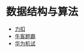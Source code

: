 # 数据结构与算法

* [力扣](https://leetcode.cn/)
* [牛客题霸](https://www.nowcoder.com/exam/oj?tab=%E7%AE%97%E6%B3%95%E7%AF%87&topicId=117)
* [华为机试](https://www.nowcoder.com/exam/oj/ta?page=1&pageSize=100&search=&tpId=37&type=37)